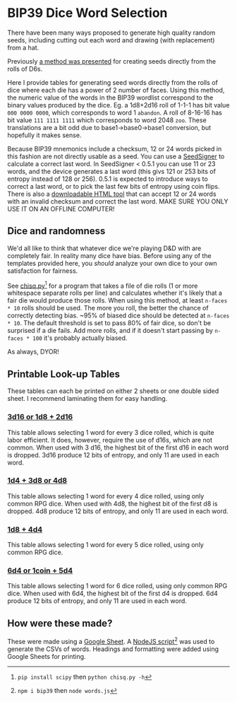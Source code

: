 # BIP39 Dice Word Selection

There have been many ways proposed to generate high quality random seeds,
including cutting out each word and drawing (with replacement) from a hat.

Previously [a method was presented](https://en.bitcoin.se/articles/create-your-own-wallet-seed-using-regular-dice)
for creating seeds directly from the rolls of D6s.

Here I provide tables for generating seed words directly from the rolls of
dice where each die has a power of 2 number of faces. Using this method, the
numeric value of the words in the BIP39 wordlist correspond to the binary
values produced by the dice. Eg. a 1d8+2d16 roll of 1-1-1 has bit value `000
0000 0000`, which corresponds to word 1 `abandon`. A roll of 8-16-16 has bit
value `111 1111 1111` which corresponds to word 2048 `zoo`. These translations
are a bit odd due to base1-&gt;base0-&gt;base1 conversion, but hopefully it
makes sense.

Because BIP39 mnemonics include a checksum, 12 or 24 words picked in this
fashion are not directly usable as a seed. You can use a 
[SeedSigner](https://github.com/SeedSigner/seedsigner/) to calculate a correct
last word. In SeedSigner < 0.5.1 you can use 11 or 23 words, and the device
generates a last word (this givs 121 or 253 bits of entropy instead of 128 or
256). 0.5.1 is expected to introduce ways to correct a last word, or to pick
the last few bits of entropy using coin flips. There is also a [downloadable
HTML tool](https://github.com/bitaps-com/mnemonic-offline-tool) that can
accept 12 or 24 words with an invalid checksum and correct the last word. MAKE
SURE YOU ONLY USE IT ON AN OFFLINE COMPUTER!

## Dice and randomness

We'd all like to think that whatever dice we're playing D&D with are
completely fair. In reality many dice have bias. Before using any of the
templates provided here, you _should_ analyze your own dice to your own
satisfaction for fairness.

See [chisq.py](./chisq.py)[^1] for a program that takes a file of die rolls (1
or more whitespace separate rolls per line) and calculates whether it's likely
that a fair die would produce those rolls.  When using this method, at least
`n-faces * 10` rolls should be used. The more you roll, the better the chance
of correctly detecting bias. ~95% of biased dice should be detected at
`n-faces * 10`. The default threshold is set to pass 80% of fair dice, so
don't be surprised if a die fails. Add more rolls, and if it doesn't start
passing by `n-faces * 100` it's probably actually biased.

As always, DYOR!

## Printable Look-up Tables

These tables can each be printed on either 2 sheets or one double sided sheet.
I recommend laminating them for easy handling.

### [3d16 or 1d8 + 2d16](./Dice%20Seed%20Words%20-%203d16.pdf)

This table allows selecting 1 word for every 3 dice rolled, which is quite
labor efficient. It does, however, require the use of d16s, which are not
common. When used with 3 d16, the highest bit of the first d16 in each word is
dropped. 3d16 produce 12 bits of entropy, and only 11 are used in each word.

### [1d4 + 3d8 or 4d8](./Dice%20Seed%20Words%20-%204d8.pdf)

This table allows selecting 1 word for every 4 dice rolled, using only
common RPG dice. When used with 4d8, the highest bit of the first d8 is
dropped. 4d8 produce 12 bits of entropy, and only 11 are used in each word.

### [1d8 + 4d4](./Dice%20Seed%20Words%20-%201d8%204d4.pdf)

This table allows selecting 1 word for every 5 dice rolled, using only
common RPG dice.

### [6d4 or 1coin + 5d4](./Dice%20Seed%20Words%20-%206d4.pdf)

This table allows selecting 1 word for 6 dice rolled, using only common RPG
dice. When used with 6d4, the highest bit of the first d4 is dropped. 6d4
produce 12 bits of entropy, and only 11 are used in each word.

## How were these made?

These were made using a [Google Sheet](https://docs.google.com/spreadsheets/d/1eADB_KVPwy1zvC3TRfMsNVTWb4hQr_LlGjN3MOzpHRs).
A [NodeJS script](./words.js)[^2] was used to generate the CSVs of words.
Headings and formatting were added using Google Sheets for printing.

[^1]: `pip install scipy` then `python chisq.py -h`
[^2]: `npm i bip39` then `node words.js`
